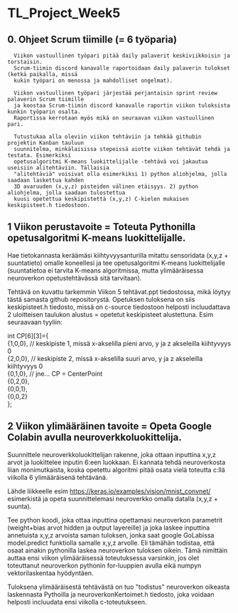 # TL_Project_Week5

## 0. Ohjeet Scrum tiimille (= 6 työparia) 
	  Viikon vastuullinen työpari pitää daily palaverit keskiviikkoisin ja torstaisin.
	  Scrum-tiimin discord kanavalle raportoidaan daily palaverin tulokset (ketkä paikalla, missä
	  kukin työpari on menossa ja mahdolliset ongelmat). 
	  
	  Viikon vastuullinen työpari järjestää perjantaisin sprint review palaverin Scrum tiimille
	  ja koostaa Scrum-tiimin discord kanavalle raportin viikon tuloksista kunkin työparin osalta.
	  Raportissa kerrotaan myös mikä on seuraavan viikon vastuullinen pari.	  
	  
	  Tutustukaa alla oleviin viikon tehtäviin ja tehkää githubin projektin Kanban tauluun 
	  suunnitelma, minkälaisissa stepeissä aiotte viikon tehtävät tehdä ja testata. Esimerkiksi 
	  opetusalgoritmi K-means luokittelijalle -tehtävä voi jakautua useisiin alitehtäviin. Tällaisia
	  "alitehtäviä" voisivat olla esimerkiksi 1) python aliohjelma, jolla saadaan laskettua kahden
	  3D avaruuden (x,y,z) pisteiden välinen etäisyys. 2) python aliohjelma, jolla saadaan tulostettua
	  kuusi opetettua keskipistettä (x,y,z) C-kielen mukaisen keskipisteet.h tiedostoon.

## 1 Viikon perustavoite = Toteuta Pythonilla opetusalgoritmi K-means luokittelijalle.

Hae tietokannasta keräämäsi kiihtyvyysanturilla mitattu sensoridata (x,y,z + suuntatieto) omalle
koneellesi ja tee opetusalgoritmi K-means luokittelijalle (suuntatietoa ei tarvita K-means algoritmissa,
mutta ylimääräisessa neuroverkon opetustehtävässä sitä tarvitaan).

Tehtävä on kuvattu tarkemmin Viikon 5 tehtävat.ppt tiedostossa, mikä löytyy tästä samasta github
repositorystä. Opetuksen tuloksena on siis keskipisteet.h tiedosto, missä on c-source tiedostoon
helposti incluudattava 2 uloitteisen taulukon alustus = opetetut keskipisteet alustettuna. Esim
seuraavaan tyyliin:

int CP[6][3]={ <br />
	           {1,0,0},  // keskipiste 1, missä x-akselilla pieni arvo, y ja z akseleilla kiihtyvyys 0 <br />
	           {2,0,0},  // keskipiste 2, missä x-akselilla suuri arvo, y ja z akseleilla kiihtyvyys 0 <br />
	           {0,1,0},  // jne... CP = CenterPoint <br />
	           {0,2,0}, <br />
	           {0,0,1}, <br />
	           {0,0,2}  <br />
};<br />


## 2 Viikon ylimääräinen tavoite = Opeta Google Colabin avulla neuroverkkoluokittelija.

Suunnittele neuroverkkoluokittelijan rakenne, joka ottaan inputtina x,y,z arvot ja luokittelee
inputin 6:een luokkaan. Ei kannata tehdä neuroverkosta liian monimutkaista, koska opetettu algoritmi
pitää osata vielä toteutta c:llä viikolla 6 ylimääräisenä tehtävänä.

Lähde liikkeelle esim https://keras.io/examples/vision/mnist_convnet/ esimerkistä ja opeta suunnittelemasi
neuroverkko omalla datalla (x,y,z + suunta). 

Tee python koodi, joka ottaa inputtina opettamasi neuroverkon parametrit (weight+bias arvot hidden ja
output layereille) ja joka laskee inputtina annetuista x,y,z arvoista saman tuloksen, jonka saat
google GoLabissa model.predict funktiolla samalle x,y,z arvolle. Eli tämähän todistaa, että osaat
ainakin pythonilla laskea neuroverkon tuloksen oikein. Tämä nimittäin auttaa ensi viikon ylimääräisessä
toteutuksessa varsinkin, jos olet toteuttanut neuroverkon pythonin for-luuppien avulla eikä numpyn
vektorilaskentaa hyödyntäen.

Tuloksena ylimääräisestä tehtävästä on tuo "todistus" neuroverkon oikeasta laskennasta Pythoilla ja
neuroverkonKertoimet.h tiedosto, joka voidaan helposti incluudata ensi viikolla c-toteutukseen.
